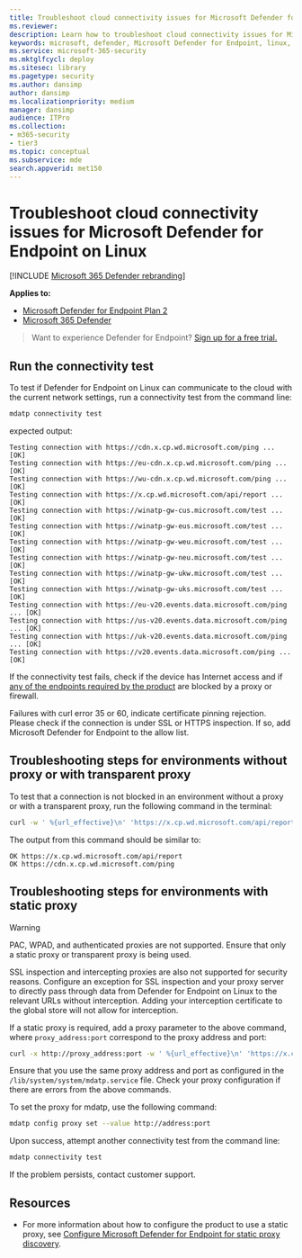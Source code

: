 ```yaml
---
title: Troubleshoot cloud connectivity issues for Microsoft Defender for Endpoint on Linux
ms.reviewer: 
description: Learn how to troubleshoot cloud connectivity issues for Microsoft Defender for Endpoint on Linux
keywords: microsoft, defender, Microsoft Defender for Endpoint, linux, cloud, connectivity, communication
ms.service: microsoft-365-security
ms.mktglfcycl: deploy
ms.sitesec: library
ms.pagetype: security
ms.author: dansimp
author: dansimp
ms.localizationpriority: medium
manager: dansimp
audience: ITPro
ms.collection: 
- m365-security
- tier3
ms.topic: conceptual
ms.subservice: mde
search.appverid: met150
---
```


# Troubleshoot cloud connectivity issues for Microsoft Defender for Endpoint on Linux

[!INCLUDE [Microsoft 365 Defender rebranding](../../includes/microsoft-defender.md)]

**Applies to:**
- [Microsoft Defender for Endpoint Plan 2](https://go.microsoft.com/fwlink/p/?linkid=2154037)
- [Microsoft 365 Defender](https://go.microsoft.com/fwlink/?linkid=2118804)

> Want to experience Defender for Endpoint? [Sign up for a free trial.](https://signup.microsoft.com/create-account/signup?products=7f379fee-c4f9-4278-b0a1-e4c8c2fcdf7e&ru=https://aka.ms/MDEp2OpenTrial?ocid=docs-wdatp-investigateip-abovefoldlink)

## Run the connectivity test

To test if Defender for Endpoint on Linux can communicate to the cloud with the current network settings, run a connectivity test from the command line:

```bash
mdatp connectivity test
```

expected output:

```output
Testing connection with https://cdn.x.cp.wd.microsoft.com/ping ... [OK]
Testing connection with https://eu-cdn.x.cp.wd.microsoft.com/ping ... [OK]
Testing connection with https://wu-cdn.x.cp.wd.microsoft.com/ping ... [OK]
Testing connection with https://x.cp.wd.microsoft.com/api/report ... [OK]
Testing connection with https://winatp-gw-cus.microsoft.com/test ... [OK]
Testing connection with https://winatp-gw-eus.microsoft.com/test ... [OK]
Testing connection with https://winatp-gw-weu.microsoft.com/test ... [OK]
Testing connection with https://winatp-gw-neu.microsoft.com/test ... [OK]
Testing connection with https://winatp-gw-ukw.microsoft.com/test ... [OK]
Testing connection with https://winatp-gw-uks.microsoft.com/test ... [OK]
Testing connection with https://eu-v20.events.data.microsoft.com/ping ... [OK]
Testing connection with https://us-v20.events.data.microsoft.com/ping ... [OK]
Testing connection with https://uk-v20.events.data.microsoft.com/ping ... [OK]
Testing connection with https://v20.events.data.microsoft.com/ping ... [OK]
```

If the connectivity test fails, check if the device has Internet access and if [any of the endpoints required by the product](microsoft-defender-endpoint-linux.md#network-connections) are blocked by a proxy or firewall.

Failures with curl error 35 or 60, indicate certificate pinning rejection. Please check if the connection is under SSL or HTTPS inspection. If so, add Microsoft Defender for Endpoint to the allow list.

## Troubleshooting steps for environments without proxy or with transparent proxy

To test that a connection is not blocked in an environment without a proxy or with a transparent proxy, run the following command in the terminal:

```bash
curl -w ' %{url_effective}\n' 'https://x.cp.wd.microsoft.com/api/report' 'https://cdn.x.cp.wd.microsoft.com/ping'
```

The output from this command should be similar to:

```Output
OK https://x.cp.wd.microsoft.com/api/report
OK https://cdn.x.cp.wd.microsoft.com/ping
```

## Troubleshooting steps for environments with static proxy

> [!WARNING]
> PAC, WPAD, and authenticated proxies are not supported. Ensure that only a static proxy or transparent proxy is being used.
>
> SSL inspection and intercepting proxies are also not supported for security reasons. Configure an exception for SSL inspection and your proxy server to directly pass through data from Defender for Endpoint on Linux to the relevant URLs without interception. Adding your interception certificate to the global store will not allow for interception.

If a static proxy is required, add a proxy parameter to the above command, where `proxy_address:port` correspond to the proxy address and port:

```bash
curl -x http://proxy_address:port -w ' %{url_effective}\n' 'https://x.cp.wd.microsoft.com/api/report' 'https://cdn.x.cp.wd.microsoft.com/ping'
```

Ensure that you use the same proxy address and port as configured in the `/lib/system/system/mdatp.service` file. Check your proxy configuration if there are errors from the above commands.

To set the proxy for mdatp, use the following command:

```bash
mdatp config proxy set --value http://address:port 
```


Upon success, attempt another connectivity test from the command line:

```bash
mdatp connectivity test
```

If the problem persists, contact customer support.

## Resources

- For more information about how to configure the product to use a static proxy, see [Configure Microsoft Defender for Endpoint for static proxy discovery](linux-static-proxy-configuration.md).
